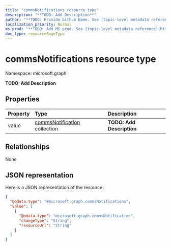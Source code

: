 ```yaml
---
title: "commsNotifications resource type"
description: "**TODO: Add Description**"
author: "**TODO: Provide Github Name. See [topic-level metadata reference](https://msgo.azurewebsites.net/add/document/guidelines/metadata.html#topic-level-metadata)**"
localization_priority: Normal
ms.prod: "**TODO: Add MS prod. See [topic-level metadata reference](https://msgo.azurewebsites.net/add/document/guidelines/metadata.html#topic-level-metadata)**"
doc_type: resourcePageType
---
```


# commsNotifications resource type


Namespace: microsoft.graph

**TODO: Add Description**

## Properties
|Property|Type|Description|
|:---|:---|:---|
|value|[commsNotification](../resources/commsnotification.md) collection|**TODO: Add Description**|

## Relationships
None

## JSON representation
Here is a JSON representation of the resource.
<!-- {
  "blockType": "resource",
  "@odata.type": "microsoft.graph.commsNotifications"
}
-->
``` json
{
  "@odata.type": "#microsoft.graph.commsNotifications",
  "value": [
    {
      "@odata.type": "microsoft.graph.commsNotification",
      "changeType": "String",
      "resourceUrl": "String"
    }
  ]
}
```

